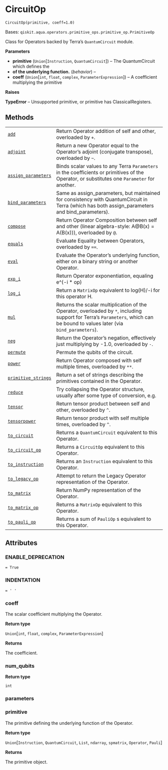# CircuitOp

<span id="undefined" />

`CircuitOp(primitive, coeff=1.0)`

Bases: `qiskit.aqua.operators.primitive_ops.primitive_op.PrimitiveOp`

Class for Operators backed by Terra’s `QuantumCircuit` module.

**Parameters**

*   **primitive** (`Union`\[`Instruction`, `QuantumCircuit`]) – The QuantumCircuit which defines the
*   **of the underlying function.** (*behavior*) –
*   **coeff** (`Union`\[`int`, `float`, `complex`, `ParameterExpression`]) – A coefficient multiplying the primitive

**Raises**

**TypeError** – Unsupported primitive, or primitive has ClassicalRegisters.

## Methods

|                                                                                                                                                                                                                          |                                                                                                                                                                               |
| ------------------------------------------------------------------------------------------------------------------------------------------------------------------------------------------------------------------------ | ----------------------------------------------------------------------------------------------------------------------------------------------------------------------------- |
| [`add`](qiskit.aqua.operators.primitive_ops.CircuitOp.add#qiskit.aqua.operators.primitive_ops.CircuitOp.add "qiskit.aqua.operators.primitive_ops.CircuitOp.add")                                                         | Return Operator addition of self and other, overloaded by `+`.                                                                                                                |
| [`adjoint`](qiskit.aqua.operators.primitive_ops.CircuitOp.adjoint#qiskit.aqua.operators.primitive_ops.CircuitOp.adjoint "qiskit.aqua.operators.primitive_ops.CircuitOp.adjoint")                                         | Return a new Operator equal to the Operator’s adjoint (conjugate transpose), overloaded by `~`.                                                                               |
| [`assign_parameters`](qiskit.aqua.operators.primitive_ops.CircuitOp.assign_parameters#qiskit.aqua.operators.primitive_ops.CircuitOp.assign_parameters "qiskit.aqua.operators.primitive_ops.CircuitOp.assign_parameters") | Binds scalar values to any Terra `Parameters` in the coefficients or primitives of the Operator, or substitutes one `Parameter` for another.                                  |
| [`bind_parameters`](qiskit.aqua.operators.primitive_ops.CircuitOp.bind_parameters#qiskit.aqua.operators.primitive_ops.CircuitOp.bind_parameters "qiskit.aqua.operators.primitive_ops.CircuitOp.bind_parameters")         | Same as assign\_parameters, but maintained for consistency with QuantumCircuit in Terra (which has both assign\_parameters and bind\_parameters).                             |
| [`compose`](qiskit.aqua.operators.primitive_ops.CircuitOp.compose#qiskit.aqua.operators.primitive_ops.CircuitOp.compose "qiskit.aqua.operators.primitive_ops.CircuitOp.compose")                                         | Return Operator Composition between self and other (linear algebra-style: A\@B(x) = A(B(x))), overloaded by `@`.                                                              |
| [`equals`](qiskit.aqua.operators.primitive_ops.CircuitOp.equals#qiskit.aqua.operators.primitive_ops.CircuitOp.equals "qiskit.aqua.operators.primitive_ops.CircuitOp.equals")                                             | Evaluate Equality between Operators, overloaded by `==`.                                                                                                                      |
| [`eval`](qiskit.aqua.operators.primitive_ops.CircuitOp.eval#qiskit.aqua.operators.primitive_ops.CircuitOp.eval "qiskit.aqua.operators.primitive_ops.CircuitOp.eval")                                                     | Evaluate the Operator’s underlying function, either on a binary string or another Operator.                                                                                   |
| [`exp_i`](qiskit.aqua.operators.primitive_ops.CircuitOp.exp_i#qiskit.aqua.operators.primitive_ops.CircuitOp.exp_i "qiskit.aqua.operators.primitive_ops.CircuitOp.exp_i")                                                 | Return Operator exponentiation, equaling e^(-i \* op)                                                                                                                         |
| [`log_i`](qiskit.aqua.operators.primitive_ops.CircuitOp.log_i#qiskit.aqua.operators.primitive_ops.CircuitOp.log_i "qiskit.aqua.operators.primitive_ops.CircuitOp.log_i")                                                 | Return a `MatrixOp` equivalent to log(H)/-i for this operator H.                                                                                                              |
| [`mul`](qiskit.aqua.operators.primitive_ops.CircuitOp.mul#qiskit.aqua.operators.primitive_ops.CircuitOp.mul "qiskit.aqua.operators.primitive_ops.CircuitOp.mul")                                                         | Returns the scalar multiplication of the Operator, overloaded by `*`, including support for Terra’s `Parameters`, which can be bound to values later (via `bind_parameters`). |
| [`neg`](qiskit.aqua.operators.primitive_ops.CircuitOp.neg#qiskit.aqua.operators.primitive_ops.CircuitOp.neg "qiskit.aqua.operators.primitive_ops.CircuitOp.neg")                                                         | Return the Operator’s negation, effectively just multiplying by -1.0, overloaded by `-`.                                                                                      |
| [`permute`](qiskit.aqua.operators.primitive_ops.CircuitOp.permute#qiskit.aqua.operators.primitive_ops.CircuitOp.permute "qiskit.aqua.operators.primitive_ops.CircuitOp.permute")                                         | Permute the qubits of the circuit.                                                                                                                                            |
| [`power`](qiskit.aqua.operators.primitive_ops.CircuitOp.power#qiskit.aqua.operators.primitive_ops.CircuitOp.power "qiskit.aqua.operators.primitive_ops.CircuitOp.power")                                                 | Return Operator composed with self multiple times, overloaded by `**`.                                                                                                        |
| [`primitive_strings`](qiskit.aqua.operators.primitive_ops.CircuitOp.primitive_strings#qiskit.aqua.operators.primitive_ops.CircuitOp.primitive_strings "qiskit.aqua.operators.primitive_ops.CircuitOp.primitive_strings") | Return a set of strings describing the primitives contained in the Operator.                                                                                                  |
| [`reduce`](qiskit.aqua.operators.primitive_ops.CircuitOp.reduce#qiskit.aqua.operators.primitive_ops.CircuitOp.reduce "qiskit.aqua.operators.primitive_ops.CircuitOp.reduce")                                             | Try collapsing the Operator structure, usually after some type of conversion, e.g.                                                                                            |
| [`tensor`](qiskit.aqua.operators.primitive_ops.CircuitOp.tensor#qiskit.aqua.operators.primitive_ops.CircuitOp.tensor "qiskit.aqua.operators.primitive_ops.CircuitOp.tensor")                                             | Return tensor product between self and other, overloaded by `^`.                                                                                                              |
| [`tensorpower`](qiskit.aqua.operators.primitive_ops.CircuitOp.tensorpower#qiskit.aqua.operators.primitive_ops.CircuitOp.tensorpower "qiskit.aqua.operators.primitive_ops.CircuitOp.tensorpower")                         | Return tensor product with self multiple times, overloaded by `^`.                                                                                                            |
| [`to_circuit`](qiskit.aqua.operators.primitive_ops.CircuitOp.to_circuit#qiskit.aqua.operators.primitive_ops.CircuitOp.to_circuit "qiskit.aqua.operators.primitive_ops.CircuitOp.to_circuit")                             | Returns a `QuantumCircuit` equivalent to this Operator.                                                                                                                       |
| [`to_circuit_op`](qiskit.aqua.operators.primitive_ops.CircuitOp.to_circuit_op#qiskit.aqua.operators.primitive_ops.CircuitOp.to_circuit_op "qiskit.aqua.operators.primitive_ops.CircuitOp.to_circuit_op")                 | Returns a `CircuitOp` equivalent to this Operator.                                                                                                                            |
| [`to_instruction`](qiskit.aqua.operators.primitive_ops.CircuitOp.to_instruction#qiskit.aqua.operators.primitive_ops.CircuitOp.to_instruction "qiskit.aqua.operators.primitive_ops.CircuitOp.to_instruction")             | Returns an `Instruction` equivalent to this Operator.                                                                                                                         |
| [`to_legacy_op`](qiskit.aqua.operators.primitive_ops.CircuitOp.to_legacy_op#qiskit.aqua.operators.primitive_ops.CircuitOp.to_legacy_op "qiskit.aqua.operators.primitive_ops.CircuitOp.to_legacy_op")                     | Attempt to return the Legacy Operator representation of the Operator.                                                                                                         |
| [`to_matrix`](qiskit.aqua.operators.primitive_ops.CircuitOp.to_matrix#qiskit.aqua.operators.primitive_ops.CircuitOp.to_matrix "qiskit.aqua.operators.primitive_ops.CircuitOp.to_matrix")                                 | Return NumPy representation of the Operator.                                                                                                                                  |
| [`to_matrix_op`](qiskit.aqua.operators.primitive_ops.CircuitOp.to_matrix_op#qiskit.aqua.operators.primitive_ops.CircuitOp.to_matrix_op "qiskit.aqua.operators.primitive_ops.CircuitOp.to_matrix_op")                     | Returns a `MatrixOp` equivalent to this Operator.                                                                                                                             |
| [`to_pauli_op`](qiskit.aqua.operators.primitive_ops.CircuitOp.to_pauli_op#qiskit.aqua.operators.primitive_ops.CircuitOp.to_pauli_op "qiskit.aqua.operators.primitive_ops.CircuitOp.to_pauli_op")                         | Returns a sum of `PauliOp` s equivalent to this Operator.                                                                                                                     |

## Attributes

<span id="undefined" />

### ENABLE\_DEPRECATION

`= True`

<span id="undefined" />

### INDENTATION

`= ' '`

<span id="undefined" />

### coeff

The scalar coefficient multiplying the Operator.

**Return type**

`Union`\[`int`, `float`, `complex`, `ParameterExpression`]

**Returns**

The coefficient.

<span id="undefined" />

### num\_qubits

**Return type**

`int`

<span id="undefined" />

### parameters

<span id="undefined" />

### primitive

The primitive defining the underlying function of the Operator.

**Return type**

`Union`\[`Instruction`, `QuantumCircuit`, `List`, `ndarray`, `spmatrix`, `Operator`, `Pauli`]

**Returns**

The primitive object.
